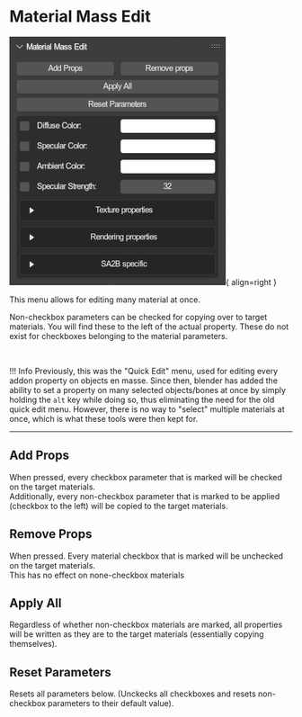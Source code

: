 # Material Mass Edit
![Material Mass Edit Panel](../../../img/ui_toolsbar_tools_mme.png){ align=right }

This menu allows for editing many material at once.

Non-checkbox parameters can be checked for copying over to target materials. You will find these to the left of the actual property. These do not exist for checkboxes belonging to the material parameters.

<br clear="right"/>

!!! Info
	Previously, this was the "Quick Edit" menu, used for editing every addon property on objects en masse. Since then, blender has added the ability to set a property on many selected objects/bones at once by simply holding the `alt` key while doing so, thus eliminating the need for the old quick edit menu. However, there is no way to "select" multiple materials at once, which is what these tools were then kept for.

---

## Add Props
When pressed, every checkbox parameter that is marked will be checked on the target materials.
<br/> Additionally, every non-checkbox parameter that is marked to be applied (checkbox to the left) will be copied to the target materials.

## Remove Props
When pressed. Every material checkbox that is marked will be unchecked on the target materials.
<br/> This has no effect on none-checkbox materials

## Apply All
Regardless of whether non-checkbox materials are marked, all properties will be written as they are to the target materials (essentially copying themselves).

## Reset Parameters
Resets all parameters below. (Unckecks all checkboxes and resets non-checkbox parameters to their default value).